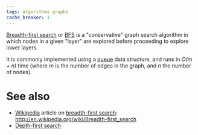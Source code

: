 ```yaml
---
tags: algorithms graphs
cache_breaker: 1
---
```


[Breadth-first search](/wiki/Breadth-first_search) or [BFS](/wiki/BFS) is a "conservative" graph search algorithm in which nodes in a given "layer" are explored before proceeding to explore lower layers.

It is commonly implemented using a [queue](/wiki/queue) data structure, and runs in *O(m + n)* time (where *m* is the number of edges in the graph, and *n* the number of nodes).

# See also

-   [Wikipedia](/wiki/Wikipedia) article on [breadth-first search](/wiki/breadth-first_search): <http://en.wikipedia.org/wiki/Breadth-first_search>
-   [Depth-first search](/wiki/Depth-first_search)

